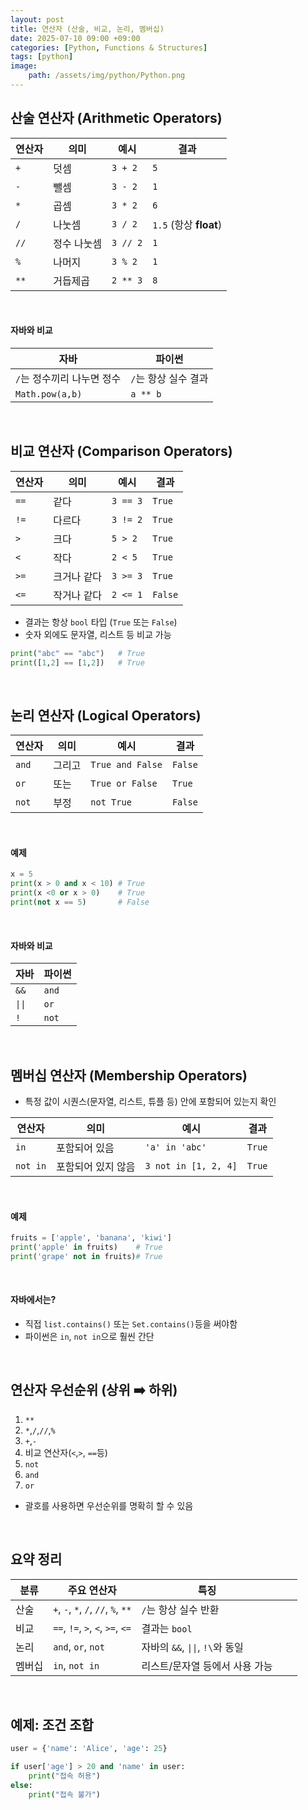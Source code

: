 ```yaml
---
layout: post
title: 연산자 (산술, 비교, 논리, 멤버십)
date: 2025-07-10 09:00 +09:00
categories: [Python, Functions & Structures]
tags: [python]
image:
    path: /assets/img/python/Python.png
---
```


## 산술 연산자 (Arithmetic Operators)

| 연산자  | 의미     | 예시       | 결과                    |
| ---- | ------ | -------- | --------------------- |
| `+`  | 덧셈     | `3 + 2`  | `5`                   |
| `-`  | 뺄셈     | `3 - 2`  | `1`                   |
| `*`  | 곱셈     | `3 * 2`  | `6`                   |
| `/`  | 나눗셈    | `3 / 2`  | `1.5`  (항상 **float**) |
| `//` | 정수 나눗셈 | `3 // 2` | `1`                   |
| `%`  | 나머지    | `3 % 2`  | `1`                   |
| `**` | 거듭제곱   | `2 ** 3` | `8`                   |

<br>

#### 자바와 비교

| 자바 | 파이썬 |
| -|-|
| `/`는 정수끼리 나누면 정수 | `/`는 항상 실수 결과 |
| `Math.pow(a,b)` | `a ** b` |

<br>

## 비교 연산자 (Comparison Operators)

| 연산자  | 의미     | 예시       | 결과      |
| ---- | ------ | -------- | ------- |
| `==` | 같다     | `3 == 3` | `True`  |
| `!=` | 다르다    | `3 != 2` | `True`  |
| `>`  | 크다     | `5 > 2`  | `True`  |
| `<`  | 작다     | `2 < 5`  | `True`  |
| `>=` | 크거나 같다 | `3 >= 3` | `True`  |
| `<=` | 작거나 같다 | `2 <= 1` | `False` |

- 결과는 항상 `bool` 타입 (`True` 또는 `False`)
- 숫자 외에도 문자열, 리스트 등 비교 가능

```python
print("abc" == "abc")   # True
print([1,2] == [1,2])   # True
```

<br>

## 논리 연산자 (Logical Operators)

| 연산자   | 의미  | 예시               | 결과      |
| ----- | --- | ---------------- | ------- |
| `and` | 그리고 | `True and False` | `False` |
| `or`  | 또는  | `True or False`  | `True`  |
| `not` | 부정  | `not True`       | `False` |

<br>

#### 예제

```python
x = 5
print(x > 0 and x < 10) # True
print(x <0 or x > 0)    # True
print(not x == 5)       # False
```

<br>

#### 자바와 비교

| 자바   | 파이썬   |
| ---- | ----- |
| `&&` | `and` |
| `\|\|` | `or` |
| `!`  | `not` |


<br>

## 멤버십 연산자 (Membership Operators)

- 특정 값이 시퀀스(문자열, 리스트, 튜플 등) 안에 포함되어 있는지 확인

| 연산자      | 의미         | 예시                   | 결과     |
| -------- | ---------- | -------------------- | ------ |
| `in`     | 포함되어 있음    | `'a' in 'abc'`       | `True` |
| `not in` | 포함되어 있지 않음 | `3 not in [1, 2, 4]` | `True` |

<br>

#### 예제

```python
fruits = ['apple', 'banana', 'kiwi']
print('apple' in fruits)    # True
print('grape' not in fruits)# True
```

<br>

#### 자바에서는?

- 직접 `list.contains()` 또는 `Set.contains()`등을 써야함
- 파이썬은 `in`, `not in`으로 훨씬 간단

<br>

## 연산자 우선순위 (상위 ➡️ 하위)

1. `**`
2. `*`,`/`,`//`,`%`
3. `+`,`-`
4. 비교 연산자(`<`,`>`, `==`등)
5. `not`
6. `and`
7. `or`

- 괄호를 사용하면 우선순위를 명확히 할 수 있음

<br>

## 요약 정리

| 분류  | 주요 연산자                              | 특징                |   |             |
| --- | ----------------------------------- | ----------------- | - | ----------- |
| 산술  | `+`, `-`, `*`, `/`, `//`, `%`, `**` | `/`는 항상 실수 반환     |   |             |
| 비교  | `==`, `!=`, `>`, `<`, `>=`, `<=`    | 결과는 `bool`        |   |             |
| 논리  | `and`, `or`, `not`                  | 자바의 `&&`, `\|\|`, `!\`와 동일 |
| 멤버십 | `in`, `not in`                      | 리스트/문자열 등에서 사용 가능 |   |             |

<br>

## 예제: 조건 조합

```python
user = {'name': 'Alice', 'age': 25}

if user['age'] > 20 and 'name' in user:
    print("접속 허용")
else:
    print("접속 불가")
```

